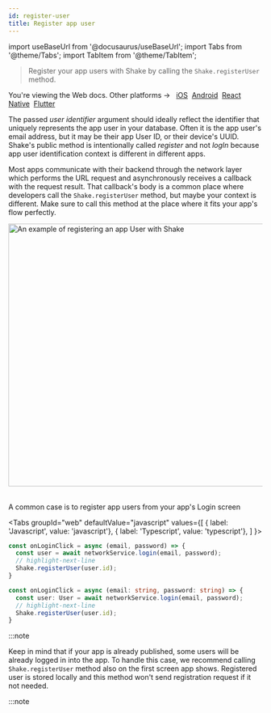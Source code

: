 ```yaml
---
id: register-user
title: Register app user
---
```

import useBaseUrl from '@docusaurus/useBaseUrl';
import Tabs from '@theme/Tabs';
import TabItem from '@theme/TabItem';

>Register your app users with Shake by calling the `Shake.registerUser` method.

<p class="p2 mt-40">You're viewing the Web docs. Other platforms → &nbsp;
<a href="/docs/ios/users/register-user/">iOS</a>&nbsp; 
<a href="/docs/android/users/register-user/">Android</a>&nbsp;
<a href="/docs/react/users/register-user/">React Native</a>&nbsp;
<a href="/docs/flutter/users/register-user/">Flutter</a>&nbsp;  
</p>


The passed _user identifier_ argument should ideally reflect the identifier that uniquely represents the app user in your database.
Often it is the app user's email address, but it may be their app User ID, or their device's UUID.
Shake's public method is intentionally
called _register_ and not _logIn_ because app user identification context is different in different apps.

Most apps communicate with their backend through the network layer
which performs the URL request and asynchronously receives a callback with the request result.
That callback's body is a common place where developers call the `Shake.registerUser` method,
but maybe your context is different.
Make sure to call this method at the place where it fits your app's flow perfectly.

<table class="media-container mt-50">
<img
  alt="An example of registering an app User with Shake"
  width="520"
  src={useBaseUrl('screens/register-user-flow.svg')}
/>
</table>
<p class="p2 center-align mb-50">A common case is to register app users from your app's Login screen</p>


<Tabs
groupId="web"
defaultValue="javascript"
values={[
{ label: 'Javascript', value: 'javascript'},
{ label: 'Typescript', value: 'typescript'},
]
}>

<TabItem value="javascript">

```javascript title="login.js"
const onLoginClick = async (email, password) => {
  const user = await networkService.login(email, password);
  // highlight-next-line
  Shake.registerUser(user.id);
}
```

</TabItem>

<TabItem value="typescript">

```typescript title="login.ts"
const onLoginClick = async (email: string, password: string) => {
  const user: User = await networkService.login(email, password);
  // highlight-next-line
  Shake.registerUser(user.id);
}
```

</TabItem>
</Tabs>

:::note

Keep in mind that if your app is already published, some users will be already logged in into the app.
To handle this case, we recommend calling `Shake.registerUser` method also on the first screen app shows.
Registered user is stored locally and this method won't send registration request if it not needed.

:::note
